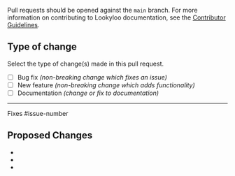 Pull requests should be opened against the `main` branch. For more information on contributing to Lookyloo documentation, see the [Contributor Guidelines]().

## Type of change

Select the type of change(s) made in this pull request.

- [ ] Bug fix *(non-breaking change which fixes an issue)*
- [ ] New feature *(non-breaking change which adds functionality)*
- [ ] Documentation *(change or fix to documentation)*

---------------------------------------------------------------------------------------------------------

Fixes #issue-number


## Proposed Changes <!-- Describe the changes the PR makes. -->

*
*
*